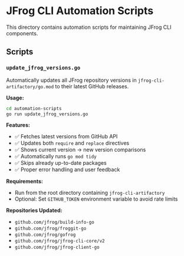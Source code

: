 # JFrog CLI Automation Scripts

This directory contains automation scripts for maintaining JFrog CLI components.

## Scripts

### `update_jfrog_versions.go`

Automatically updates all JFrog repository versions in `jfrog-cli-artifactory/go.mod` to their latest GitHub releases.

**Usage:**
```bash
cd automation-scripts
go run update_jfrog_versions.go
```

**Features:**
- ✅ Fetches latest versions from GitHub API
- ✅ Updates both `require` and `replace` directives
- ✅ Shows current version → new version comparisons
- ✅ Automatically runs `go mod tidy`
- ✅ Skips already up-to-date packages
- ✅ Proper error handling and user feedback

**Requirements:**
- Run from the root directory containing `jfrog-cli-artifactory`
- Optional: Set `GITHUB_TOKEN` environment variable to avoid rate limits

**Repositories Updated:**
- `github.com/jfrog/build-info-go`
- `github.com/jfrog/froggit-go`
- `github.com/jfrog/gofrog`
- `github.com/jfrog/jfrog-cli-core/v2`
- `github.com/jfrog/jfrog-client-go` 